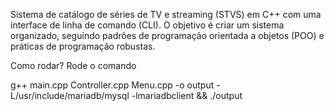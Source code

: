 Sistema de catálogo de séries de TV e streaming (STVS) em C++ com uma interface de linha de comando (CLI). O objetivo é criar um sistema organizado, seguindo padrões de programação orientada a objetos (POO) e práticas de programação robustas.

Como rodar?
Rode o comando 

g++ main.cpp Controller.cpp Menu.cpp -o output -L/usr/include/mariadb/mysql -lmariadbclient && ./output
